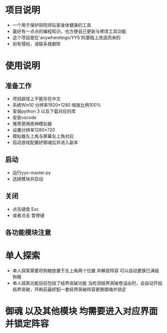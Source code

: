 <!--
 * @Author: your name
 * @Date: 2020-11-09 09:15:12
 * @LastEditTime: 2020-12-02 10:52:44
 * @LastEditors: Please set LastEditors
 * @Description: In User Settings Edit
 * @FilePath: \YYS-master\README.md
-->
# 项目说明
* 一个用于保护阴阳师玩家身体健康的工具
* 最好有一点点的编程知识，也方便自己更新与修改工具功能
* 这个项目是在'anywheretogo/YYS'的基础上改造而来的
* 如有侵权，请联系我删除
  
# 使用说明
## 准备工作
* 项目路径上不能存在中文
* 系统Win10 分辨率1920*1280 缩放比例100%
* 安装python 3 以及下载对应的库
* 安装vscode
* 推荐使用夜神模拟器
* 设置分辨率1280*720
* 模拟器左上角与屏幕左上角对应
* 启动游戏配置好御魂后并进入副本
## 启动
* 运行yys-master.py
* 选择模块并启动
## 关闭
* 点击键盘 Esc
* 或者点击 暂停键
## 各功能模块注意
# 单人探索
* 单人探索需要将狗粮放置于左上角两个位置 并解锁阵容 可以自动更换已满级狗粮
* 单人探索功能目前包括了结界突破功能 当检测结界突破卷溢出时，会自动开始结界突破，开刷前最好配一套结界突破阵容更换御魂并锁定
# 御魂 以及其他模块 均需要进入对应界面并锁定阵容

